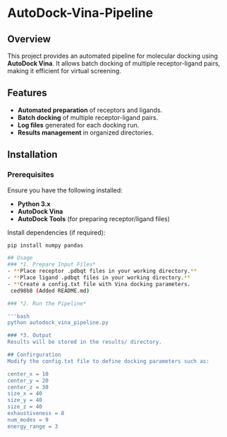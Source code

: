 # AutoDock-Vina-Pipeline

## Overview
This project provides an automated pipeline for molecular docking using **AutoDock Vina**. It allows batch docking of multiple receptor-ligand pairs, making it efficient for virtual screening.

## Features
- **Automated preparation** of receptors and ligands.
- **Batch docking** of multiple receptor-ligand pairs.
- **Log files** generated for each docking run.
- **Results management** in organized directories.

## Installation
### **Prerequisites**
Ensure you have the following installed:
- **Python 3.x**
- **AutoDock Vina**
- **AutoDock Tools** (for preparing receptor/ligand files)

Install dependencies (if required):
```bash
pip install numpy pandas

## Usage
### *1. Prepare Input Files*
- **Place receptor .pdbqt files in your working directory.**
- **Place ligand .pdbqt files in your working directory.**
- **Create a config.txt file with Vina docking parameters.
 ced98b8 (Added README.md)

### *2. Run the Pipeline*

'''bash
python autodock_vina_pipeline.py

### *3. Output
Results will be stored in the results/ directory.

## Confirguration
Modify the config.txt file to define docking parameters such as:

center_x = 10
center_y = 20
center_z = 30
size_x = 40
size_y = 40
size_z = 40
exhaustiveness = 8
num_modes = 9
energy_range = 3
